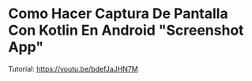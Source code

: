 # Como Hacer Captura De Pantalla Con Kotlin En Android "Screenshot App"
Tutorial: https://youtu.be/bdefJaJHN7M 

